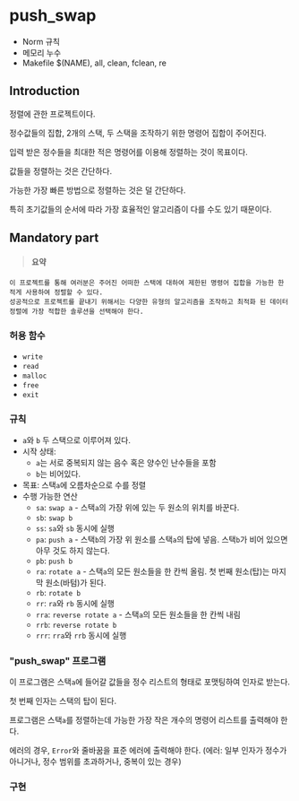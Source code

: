 # push_swap

- Norm 규칙
- 메모리 누수
- Makefile $(NAME), all, clean, fclean, re

## Introduction
정렬에 관한 프로젝트이다.

정수값들의 집합, 2개의 스택, 두 스택을 조작하기 위한 명령어 집합이 주어진다.

입력 받은 정수들을 최대한 적은 명령어를 이용해 정렬하는 것이 목표이다.


값들을 정렬하는 것은 간단하다.

가능한 가장 빠른 방법으로 정렬하는 것은 덜 간단하다.

특히 초기값들의 순서에 따라 가장 효율적인 알고리즘이 다를 수도 있기 때문이다.

## Mandatory part
> #### 요약
    이 프로젝트를 통해 여러분은 주어진 어떠한 스택에 대하여 제한된 명령어 집합을 가능한 한 적게 사용하여 정렬할 수 있다.
    성공적으로 프로젝트를 끝내기 위해서는 다양한 유형의 알고리즘을 조작하고 최적화 된 데이터 정렬에 가장 적합한 솔루션을 선택해야 한다.

### 허용 함수
- `write`
- `read`
- `malloc`
- `free`
- `exit`

### 규칙
- `a`와 `b` 두 스택으로 이루어져 있다.
- 시작 상태:
    - `a`는 서로 중복되지 않는 음수 혹은 양수인 난수들을 포함
    - `b`는 비어있다.
- 목표: 스택`a`에 오름차순으로 수를 정렬
- 수행 가능한 연산
    - `sa`: `swap a` - 스택`a`의 가장 위에 있는 두 원소의 위치를 바꾼다.
    - `sb`: `swap b`
    - `ss`: `sa`와 `sb` 동시에 실행
    - `pa`: `push a` - 스택`b`의 가장 위 원소를 스택`a`의 탑에 넣음. 스택`b`가 비어 있으면 아무 것도 하지 않는다.
    - `pb`: `push b`
    - `ra`: `rotate a` - 스택`a`의 모든 원소들을 한 칸씩 올림. 첫 번째 원소(탑)는 마지막 원소(바텀)가 된다.
    - `rb`: `rotate b`
    - `rr`: `ra`와 `rb` 동시에 실행
    - `rra`: `reverse rotate a` - 스택`a`의 모든 원소들을 한 칸씩 내림
    - `rrb`: `reverse rotate b`
    - `rrr`: `rra`와 `rrb` 동시에 실행

### "push_swap" 프로그램
이 프로그램은 스택`a`에 들어갈 값들을 정수 리스트의 형태로 포맷팅하여 인자로 받는다.

첫 번째 인자는 스택의 탑이 된다.

프로그램은 스택`a`를 정렬하는데 가능한 가장 작은 개수의 명령어 리스트를 출력해야 한다.

에러의 경우, `Error`와 줄바꿈을 표준 에러에 출력해야 한다. (에러: 일부 인자가 정수가 아니거나, 정수 범위를 초과하거나, 중복이 있는 경우)

### 구현